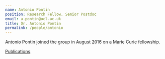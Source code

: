 ```yaml
---
name: Antonio Pontin
position: Research Fellow, Senior Postdoc
email: a.pontin@ucl.ac.uk
title: Dr. Antonio Pontin
permalink: /people/antonio
---
```


Antonio Pontin joined the group in August 2016 on a Marie Curie fellowship. 

[Publications](https://scholar.google.it/citations?user=Y1ROF2UAAAAJ&hl=en)
